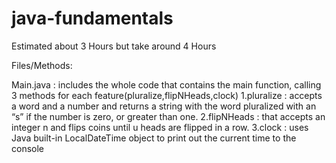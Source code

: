 # java-fundamentals

Estimated about 3 Hours but take around 4 Hours

Files/Methods:

Main.java : includes the whole code that contains the main function, calling 3 methods for each feature(pluralize,flipNHeads,clock)
1.pluralize : accepts a word and a number and returns a string with the word pluralized with an “s” if the number is zero, or greater than one.
2.flipNHeads : that accepts an integer n and flips coins until u heads are flipped in a row.
3.clock : uses Java built-in LocalDateTime object to print out the current time to the console